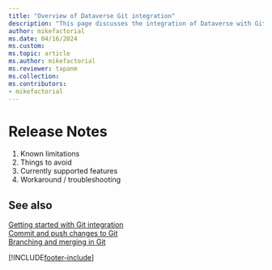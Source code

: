 ```yaml
---
title: "Overview of Dataverse Git integration"
description: "This page discusses the integration of Dataverse with Git, focusing on high level concepts and requirements."
author: mikefactorial
ms.date: 04/16/2024
ms.custom: 
ms.topic: article
ms.author: mikefactorial
ms.reviewer: tapanm
ms.collection: 
ms.contributors:
- mikefactorial
---
```


# Release Notes
1. Known limitations
1. Things to avoid
1. Currently supported features
1. Workaround / troubleshooting



## See also

[Getting started with Git integration](/connecting-to-git.md)  
[Commit and push changes to Git](/commit-and-push.md)  
[Branching and merging in Git](/branching-and-merging.md)

[!INCLUDE[footer-include](../../includes/footer-banner.md)]
